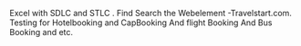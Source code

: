 Excel with SDLC and STLC .
Find  Search the Webelement -Travelstart.com.
Testing for Hotelbooking and CapBooking And flight Booking And Bus Booking and etc.
